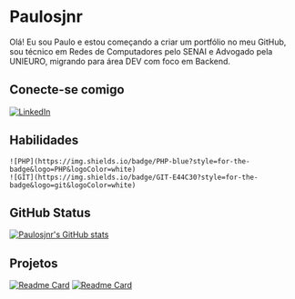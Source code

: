 # Paulosjnr
Olá! Eu sou Paulo e estou começando a criar um portfólio no meu GitHub, sou técnico em Redes de Computadores pelo SENAI e Advogado pela UNIEURO, migrando para área DEV com foco em Backend.

## Conecte-se comigo
[![LinkedIn](https://img.shields.io/badge/LinkedIn-000?style=for-the-badge&logo=linkedin&logoColor=0E76A8)](https://www.linkedin.com/in/paulo-silva-junior/)

## Habilidades
	![PHP](https://img.shields.io/badge/PHP-blue?style=for-the-badge&logo=PHP&logoColor=white)
	![GIT](https://img.shields.io/badge/GIT-E44C30?style=for-the-badge&logo=git&logoColor=white)

## GitHub Status
[![Paulosjnr's GitHub stats](https://github-readme-stats.vercel.app/api?username=paulosjnr&theme=buefy)](https://github.com/paulosjnr/github-readme-stats)

## Projetos

[![Readme Card](https://github-readme-stats.vercel.app/api/pin/?username=paulosjnr&repo=paulosjnr.github.io)](https://github.com/paulosjnr/paulosjnr.github.io)
[![Readme Card](https://github-readme-stats.vercel.app/api/pin/?username=paulosjnr&repo=ProjetoOnePiece)](https://paulosjnr.github.io/ProjetoOnePiece/)